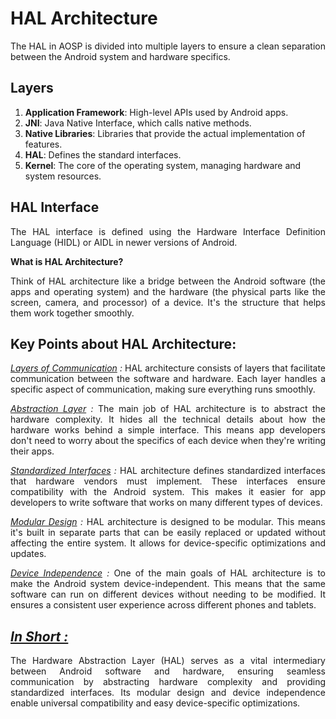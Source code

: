 <style>
    p {
        text-align: justify;
    }
</style>

# HAL Architecture

The HAL in AOSP is divided into multiple layers to ensure a clean separation between the Android system and hardware specifics.

## Layers
1. **Application Framework**: High-level APIs used by Android apps.
2. **JNI**: Java Native Interface, which calls native methods.
3. **Native Libraries**: Libraries that provide the actual implementation of features.
4. **HAL**: Defines the standard interfaces.
5. **Kernel**: The core of the operating system, managing hardware and system resources.

## HAL Interface
The HAL interface is defined using the Hardware Interface Definition Language (HIDL) or AIDL in newer versions of Android.

**What is HAL Architecture?**

Think of HAL architecture like a bridge between the Android software (the apps and operating system) and the hardware (the physical parts like the screen, camera, and processor) of a device. It's the structure that helps them work together smoothly.

## **Key Points about HAL Architecture:**

*<u>Layers of Communication</u> :* HAL architecture consists of layers that facilitate communication between the software and hardware. Each layer handles a specific aspect of communication, making sure everything runs smoothly.

*<u>Abstraction Layer</u> :* The main job of HAL architecture is to abstract the hardware complexity. It hides all the technical details about how the hardware works behind a simple interface. This means app developers don't need to worry about the specifics of each device when they're writing their apps.

*<u>Standardized Interfaces</u> :* HAL architecture defines standardized interfaces that hardware vendors must implement. These interfaces ensure compatibility with the Android system. This makes it easier for app developers to write software that works on many different types of devices.

*<u>Modular Design</u> :* HAL architecture is designed to be modular. This means it's built in separate parts that can be easily replaced or updated without affecting the entire system. It allows for device-specific optimizations and updates.

*<u>Device Independence</u> :* One of the main goals of HAL architecture is to make the Android system device-independent. This means that the same software can run on different devices without needing to be modified. It ensures a consistent user experience across different phones and tablets.

## <u>*In Short :*</u>

The Hardware Abstraction Layer (HAL) serves as a vital intermediary between Android software and hardware, ensuring seamless communication by abstracting hardware complexity and providing standardized interfaces. Its modular design and device independence enable universal compatibility and easy device-specific optimizations.
